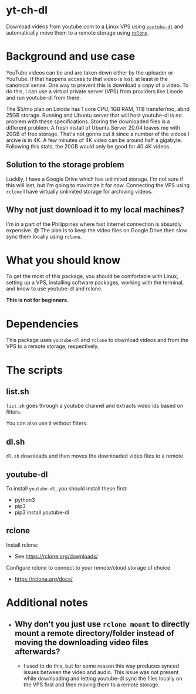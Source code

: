 # yt-ch-dl
Download videos from youtube.com to a Linux VPS using [`youtube-dl`](https://github.com/ytdl-org/youtube-dl) and automatically move them to a remote storage using [`rclone`](https://rclone.org/).

# Background and use case
YouTube videos can be and are taken down either by the uploader or YouTube. If that happens access to that video is lost, at least in the canonical sense. One way to prevent this is download a copy of a video. To do this, I can use a virtual private server (VPS) from providers like Linode and run youtube-dl from there.

The $5/mo plan on Linode has 1 core CPU, 1GB RAM, 1TB transfer/mo, abnd 25GB storage. Running and Ubuntu server that will host youtube-dl is no problem with these specifications. Storing the downloaded files is a different problem. A fresh install of Ubuntu Server 20.04 leaves me with 20GB of free storage. That's not gonna cut it since a number of the videos I arcive is in 4K. A few minutes of 4K video can be around half a gigabyte. Following this stats, the 20GB would only be good for 40 4K videos.

## Solution to the storage problem
Luckily, I have a Google Drive which has unlimited storage. I'm not sure if this will last, but I'm going to maximize it for now. Connecting the VPS using `rclone` I have virtually unlimited storage for archiving videos.

## Why not just download it to my local machines?
I'm in a part of the Philippines where fast Internet connection is absurdly expensive. 😅 The plan is to keep the video files on Google Drive then slow sync them locally using `rclone`.

# What you should know

To get the most of this package, you should be comfortable with Linux, setting up a VPS, installing software packages, working with the terminal, and know to use youtube-dl and rclone.

**This is not for beginners.**

# Dependencies
This package uses `youtube-dl` and `rclone` to download videos and from the VPS to a remote storage, respectively.

# The scripts
## list.sh
`list.sh` goes through a youtube channel and extracts video ids based on filters.

You can also use it without filters.
## dl.sh
`dl.sh` downloads and then moves the downloaded video files to a remote

## youtube-dl
To install `youtube-dl`, you should install these first:
- python3
- pip3
- pip3 install youtube-dl

## rclone
Install rclone:
- See https://rclone.org/downloads/

Configure rclone to connect to your remote/cloud storage of choice
- https://rclone.org/docs/


# Additional notes
- ## Why don't you just use `rclone mount` to directly mount a remote directory/folder instead of moving the downloading video files afterwards?
  - I used to do this, but for some reason this way produces synced issues between the video and audio. This issue was not present while downloading and letting youtube-dl sync the files locally on the VPS first and then moving them to a remote storage.